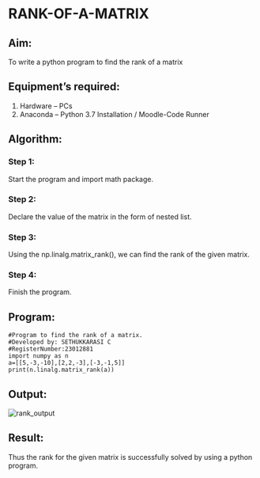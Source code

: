 # RANK-OF-A-MATRIX
## Aim:
To write a python program to find the rank of a matrix
## Equipment’s required:
1. 	Hardware – PCs
2. 	Anaconda – Python 3.7 Installation / Moodle-Code Runner
## Algorithm:
### Step 1: 
Start the program and import math package.
### Step 2: 
Declare the value of the matrix in the form of nested list.
### Step 3: 
Using the np.linalg.matrix_rank(), we can find the rank of the given matrix.
### Step 4: 
Finish the program.
## Program:
```
#Program to find the rank of a matrix.
#Developed by: SETHUKKARASI C
#RegisterNumber:23012881
import numpy as n
a=[[5,-3,-10],[2,2,-3],[-3,-1,5]]
print(n.linalg.matrix_rank(a))
```
## Output:
![rank_output](https://github.com/SETHUKKARASI3006/RANK-OF-A-MATRIX/assets/144979338/403c304c-6b84-465d-a18c-b30790923fe9)

## Result:
Thus the rank for the given matrix is successfully solved by  using a python program.


